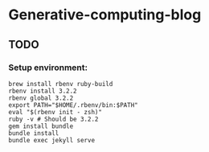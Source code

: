 # Generative-computing-blog

## TODO

### Setup environment:
```
brew install rbenv ruby-build
rbenv install 3.2.2
rbenv global 3.2.2
export PATH="$HOME/.rbenv/bin:$PATH"
eval "$(rbenv init - zsh)"
ruby -v # Should be 3.2.2
gem install bundle
bundle install
bundle exec jekyll serve
```